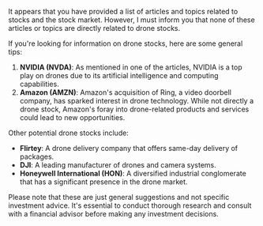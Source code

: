 It appears that you have provided a list of articles and topics related to stocks and the stock market. However, I must inform you that none of these articles or topics are directly related to drone stocks.

If you're looking for information on drone stocks, here are some general tips:

1. **NVIDIA (NVDA)**: As mentioned in one of the articles, NVIDIA is a top play on drones due to its artificial intelligence and computing capabilities.
2. **Amazon (AMZN)**: Amazon's acquisition of Ring, a video doorbell company, has sparked interest in drone technology. While not directly a drone stock, Amazon's foray into drone-related products and services could lead to new opportunities.

Other potential drone stocks include:

* **Flirtey**: A drone delivery company that offers same-day delivery of packages.
* **DJI**: A leading manufacturer of drones and camera systems.
* **Honeywell International (HON)**: A diversified industrial conglomerate that has a significant presence in the drone market.

Please note that these are just general suggestions and not specific investment advice. It's essential to conduct thorough research and consult with a financial advisor before making any investment decisions.